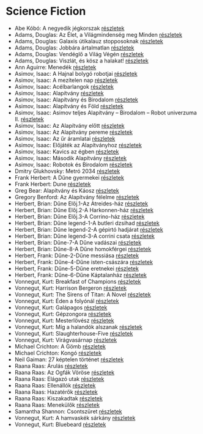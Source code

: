 # Science Fiction

- Abe Kóbó: A negyedik jégkorszak [részletek](../_details/Abe%20K%C3%B3b%C3%B3.md#id_948)
- Adams, Douglas: Az Élet, a Világmindenség meg Minden [részletek](../_details/Adams%2C%20Douglas.md#id_196)
- Adams, Douglas: Galaxis útikalauz stopposoknak [részletek](../_details/Adams%2C%20Douglas.md#id_197)
- Adams, Douglas: Jobbára ártalmatlan [részletek](../_details/Adams%2C%20Douglas.md#id_198)
- Adams, Douglas: Vendéglő a Világ Végén [részletek](../_details/Adams%2C%20Douglas.md#id_199)
- Adams, Douglas: Viszlát, és kösz a halakat! [részletek](../_details/Adams%2C%20Douglas.md#id_200)
- Ann Aguirre: Menedék [részletek](../_details/Ann%20Aguirre.md#id_1518)
- Asimov, Isaac: A Hajnal bolygó robotjai [részletek](../_details/Asimov%2C%20Isaac.md#id_1167)
- Asimov, Isaac: A mezítelen nap [részletek](../_details/Asimov%2C%20Isaac.md#id_1174)
- Asimov, Isaac: Acélbarlangok [részletek](../_details/Asimov%2C%20Isaac.md#id_1187)
- Asimov, Isaac: Alapítvány [részletek](../_details/Asimov%2C%20Isaac.md#id_1186)
- Asimov, Isaac: Alapítvány és Birodalom [részletek](../_details/Asimov%2C%20Isaac.md#id_1185)
- Asimov, Isaac: Alapítvány és Föld [részletek](../_details/Asimov%2C%20Isaac.md#id_1184)
- Asimov, Isaac: Asimov teljes Alapítvány – Birodalom – Robot univerzuma II. [részletek](../_details/Asimov%2C%20Isaac.md#id_1180)
- Asimov, Isaac: Az Alapítvány előtt [részletek](../_details/Asimov%2C%20Isaac.md#id_1183)
- Asimov, Isaac: Az Alapítvány pereme [részletek](../_details/Asimov%2C%20Isaac.md#id_1182)
- Asimov, Isaac: Az űr áramlatai [részletek](../_details/Asimov%2C%20Isaac.md#id_1181)
- Asimov, Isaac: Előjáték az Alapítványhoz [részletek](../_details/Asimov%2C%20Isaac.md#id_1179)
- Asimov, Isaac: Kavics az égben [részletek](../_details/Asimov%2C%20Isaac.md#id_1177)
- Asimov, Isaac: Második Alapítvány [részletek](../_details/Asimov%2C%20Isaac.md#id_1175)
- Asimov, Isaac: Robotok és Birodalom [részletek](../_details/Asimov%2C%20Isaac.md#id_1173)
- Dmitry Glukhovsky: Metró 2034 [részletek](../_details/Dmitry%20Glukhovsky.md#id_355)
- Frank Herbert: A Dűne gyermekei [részletek](../_details/Frank%20Herbert.md#id_184)
- Frank Herbert: Dune [részletek](../_details/Frank%20Herbert.md#id_182)
- Greg Bear: Alapítvány és Káosz [részletek](../_details/Greg%20Bear.md#id_1169)
- Gregory Benford: Az Alapítvány félelme [részletek](../_details/Gregory%20Benford.md#id_1168)
- Herbert, Brian: Dűne Előj.1-Az Atreides-ház [részletek](../_details/Herbert%2C%20Brian.md#id_188)
- Herbert, Brian: Dűne Előj.2-A Harkonnen-ház [részletek](../_details/Herbert%2C%20Brian.md#id_189)
- Herbert, Brian: Dűne Előj.3-A Corrino-ház [részletek](../_details/Herbert%2C%20Brian.md#id_190)
- Herbert, Brian: Dűne legend-1-A butleri dzsihad [részletek](../_details/Herbert%2C%20Brian.md#id_191)
- Herbert, Brian: Dűne legend-2-A gépirtó hadjárat [részletek](../_details/Herbert%2C%20Brian.md#id_192)
- Herbert, Brian: Dűne legend-3-A corrini csata [részletek](../_details/Herbert%2C%20Brian.md#id_193)
- Herbert, Brian: Dűne-7-A Dűne vadászai [részletek](../_details/Herbert%2C%20Brian.md#id_194)
- Herbert, Brian: Dűne-8-A Dűne homokférgei [részletek](../_details/Herbert%2C%20Brian.md#id_195)
- Herbert, Frank: Dűne-2-Dűne messiása [részletek](../_details/Herbert%2C%20Frank.md#id_183)
- Herbert, Frank: Dűne-4-Dűne isten-császára [részletek](../_details/Herbert%2C%20Frank.md#id_185)
- Herbert, Frank: Dűne-5-Dűne eretnekei [részletek](../_details/Herbert%2C%20Frank.md#id_186)
- Herbert, Frank: Dűne-6-Dűne Káptalanház [részletek](../_details/Herbert%2C%20Frank.md#id_187)
- Vonnegut, Kurt: Breakfast of Champions [részletek](../_details/Vonnegut%2C%20Kurt.md#id_1614)
- Vonnegut, Kurt: Harrison Bergeron [részletek](../_details/Vonnegut%2C%20Kurt.md#id_748)
- Vonnegut, Kurt: The Sirens of Titan: A Novel [részletek](../_details/Vonnegut%2C%20Kurt.md#id_1621)
- Vonnegut, Kurt: Éden a folyónál [részletek](../_details/Vonnegut%2C%20Kurt.md#id_1624)
- Vonnegut, Kurt: Galápagos [részletek](../_details/Vonnegut%2C%20Kurt.md#id_1619)
- Vonnegut, Kurt: Gépzongora [részletek](../_details/Vonnegut%2C%20Kurt.md#id_1618)
- Vonnegut, Kurt: Mesterlövész [részletek](../_details/Vonnegut%2C%20Kurt.md#id_1622)
- Vonnegut, Kurt: Míg a halandók alszanak [részletek](../_details/Vonnegut%2C%20Kurt.md#id_1617)
- Vonnegut, Kurt: Slaughterhouse-Five [részletek](../_details/Vonnegut%2C%20Kurt.md#id_1620)
- Vonnegut, Kurt: Virágvasárnap [részletek](../_details/Vonnegut%2C%20Kurt.md#id_1627)
- Michael Crichton: A Gömb [részletek](../_details/Michael%20Crichton.md#id_753)
- Michael Crichton: Kongó [részletek](../_details/Michael%20Crichton.md#id_756)
- Neil Gaiman: 27 képtelen történet [részletek](../_details/Neil%20Gaiman.md#id_665)
- Raana Raas: Árulás [részletek](../_details/Raana%20Raas.md#id_1672)
- Raana Raas: Az Ogfák Vöröse [részletek](../_details/Raana%20Raas.md#id_1670)
- Raana Raas: Elágazó utak [részletek](../_details/Raana%20Raas.md#id_1674)
- Raana Raas: Ellenállók [részletek](../_details/Raana%20Raas.md#id_1675)
- Raana Raas: Hazatérők [részletek](../_details/Raana%20Raas.md#id_1673)
- Raana Raas: Kiszakadtak [részletek](../_details/Raana%20Raas.md#id_1671)
- Raana Raas: Menekülők [részletek](../_details/Raana%20Raas.md#id_1676)
- Samantha Shannon: Csontszüret [részletek](../_details/Samantha%20Shannon.md#id_1005)
- Vonnegut, Kurt: A hamvaskék sárkány [részletek](../_details/Vonnegut%2C%20Kurt.md#id_1701)
- Vonnegut, Kurt: Bluebeard [részletek](../_details/Vonnegut%2C%20Kurt.md#id_1702)